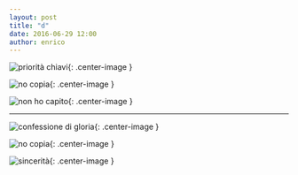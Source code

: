 ```yaml
---
layout: post
title: "d"
date: 2016-06-29 12:00
author: enrico
---
```


![priorità chiavi](http://www.traslochiatorino.com/wp-content/uploads/2014/08/img.jpeg){: .center-image }

![no copia](http://cdn.xl.thumbs.canstockphoto.com/canstock18584434.jpg){: .center-image }

![non ho capito](http://sd.keepcalm-o-matic.co.uk/i/keep-calm-and-non-ho-capito-10.png){: .center-image }

***

![confessione di gloria](http://www.religionepagana.it/marinaabramovicconfessione03.jpg){: .center-image }

![no copia](http://cdn.xl.thumbs.canstockphoto.com/canstock18584434.jpg){: .center-image }

![sincerità](http://www.paginainizio.com/frasi/argomenti/sincerita.jpg){: .center-image }
